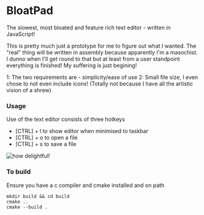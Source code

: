 # BloatPad
The slowest, most bloated and feature rich text editor - written in JavaScript!

This is pretty much just a prototype for me to figure out what I wanted.
The "real" thing will be written in assembly because apparently I'm a masochist.
I dunno when I'll get round to that but at least from a user standpoint everything is finished!
My suffering is just begining!

1: The two requirements are - simplicity/ease of use
2: Small file size, I even chose to not even include icons! (Totally not because I have all the artistic vision of a shrew)

### Usage

Use of the text editor consists of three hotkeys 
- [CTRL] + l to show editor when minimised to taskbar
- [CTRL] + o to open a file
- [CTRL] + s to save a file
 
![how delightful!](https://cdn.discordapp.com/attachments/1100857180527263844/1109714645612253194/wDtZQuW.png)
### To build 
Ensure you have a c compiler and cmake installed and on path
```
mkdir build && cd build
cmake ..
cmake --build .
```
